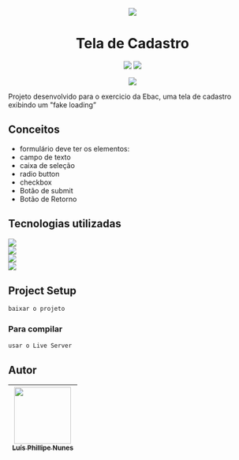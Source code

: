 <p align="center">
<img src="https://encrypted-tbn0.gstatic.com/images?q=tbn:ANd9GcT08G6dGZ0D16gRyYn5iU9nB7ou2riMsMM3W7t8p9ebjVdi0LNms1tCBcHwVPhEMI4_3Gw&usqp=CAU" />
</p>

<h1 align="center"> Tela de Cadastro </h1>

<P align="center">
<img src="http://img.shields.io/static/v1?label=STATUS&message=ANDAMENTO&color=YELLOW&style=for-the-badge" />

<img src="http://img.shields.io/static/v1?label=realize%20data&message=October&color=pink&style=for-the-badge" />

</P>

<p align="center">
<img src="https://img.shields.io/github/stars/legatario?style=social" />
</p>

<p> Projeto desenvolvido para o exercicio da Ebac, uma tela de cadastro exibindo um "fake loading” </p>



## Conceitos

- formulário deve ter os elementos:
- campo de texto
- caixa de seleção
- radio button
- checkbox
- Botão de submit
- Botão de Retorno
 

<!-- ## 📁 Acesso ao projeto

<a href="https://legatario.github.io/Codesh/">Health Translation Page</a> -->

## Tecnologias utilizadas

<img src="https://img.shields.io/badge/JavaScript-323330?style=for-the-badge&logo=javascript&logoColor=F7DF1E" /> <br>
<img src="https://img.shields.io/badge/CSS3-1572B6?style=for-the-badge&logo=css3&logoColor=white" /> <br>
<img src="https://img.shields.io/badge/HTML5-E34F26?style=for-the-badge&logo=html5&logoColor=white" /> <br>
<img src="https://img.shields.io/badge/GitHub-100000?style=for-the-badge&logo=github&logoColor=white" /> <br>

## Project Setup

```sh
baixar o projeto
```

### Para compilar

```sh
usar o Live Server
```

## Autor

| [<img src="https://avatars.githubusercontent.com/u/103957268?v=4" width=115><br><sub>Luís Phillipe Nunes</sub>](https://github.com/legatario) 
| :---: |